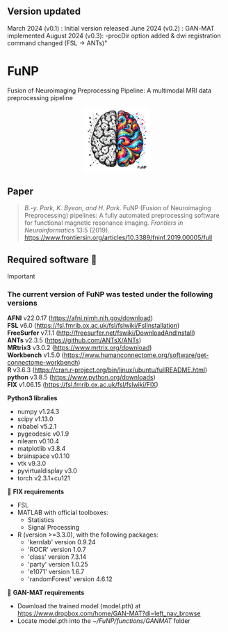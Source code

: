 ## Version updated 
March 2024 (v0.1) : Initial version released
June 2024 (v0.2)  : GAN-MAT implemented
August 2024 (v0.3): -procDir option added & dwi registration command changed (FSL -> ANTs)"

# FuNP
Fusion of Neuroimaging Preprocessing Pipeline: A multimodal MRI data preprocessing pipeline
<p align="center"><img width="30%" src="https://github.com/CAMIN-neuro/FuNP/blob/main/FuNP_icon.jpg"/>

## Paper
> *B.-y. Park, K. Byeon, and H. Park.* FuNP (Fusion of Neuroimaging Preprocessing) pipelines: A fully automated preprocessing software for functional magnetic resonance imaging. *Frontiers in Neuroinformatics* 13:5 (2019). \
https://www.frontiersin.org/articles/10.3389/fninf.2019.00005/full

## Required software :eyes:
> [!IMPORTANT] 
>  
> ### The current version of FuNP was tested under the following versions
> **AFNI** v22.0.17 (https://afni.nimh.nih.gov/download) \
> **FSL** v6.0 (https://fsl.fmrib.ox.ac.uk/fsl/fslwiki/FslInstallation) \
> **FreeSurfer** v7.1.1 (http://freesurfer.net/fswiki/DownloadAndInstall) \
> **ANTs** v2.3.5 (https://github.com/ANTsX/ANTs) \
> **MRtrix3** v3.0.2 (https://www.mrtrix.org/download) \
> **Workbench** v1.5.0 (https://www.humanconnectome.org/software/get-connectome-workbench) \
> **R** v3.6.3 (https://cran.r-project.org/bin/linux/ubuntu/fullREADME.html) \
> **python** v3.8.5 (https://www.python.org/downloads) \
> **FIX** v1.06.15 (https://fsl.fmrib.ox.ac.uk/fsl/fslwiki/FIX) 
> 
> **Python3 libralies**
> * numpy v1.24.3
> * scipy v1.13.0
> * nibabel v5.2.1
> * pygeodesic v0.1.9
> * nilearn v0.10.4
> * matplotlib v3.8.4
> * brainspace v0.1.10
> * vtk v9.3.0
> * pyvirtualdisplay v3.0
> * torch v2.3.1+cu121
> 
> :triangular_flag_on_post: **FIX requirements** 
> * FSL
> * MATLAB with official toolboxes:
>   * Statistics
>   * Signal Processing 
> * R (version >=3.3.0), with the following packages:
>   * 'kernlab' version 0.9.24 
>   * 'ROCR' version 1.0.7 
>   * 'class' version 7.3.14
>   * 'party' version 1.0.25 
>   * 'e1071' version 1.6.7 
>   * 'randomForest' version 4.6.12
> 
> :triangular_flag_on_post: **GAN-MAT requirements**
> * Download the trained model (model.pth) at https://www.dropbox.com/home/GAN-MAT?di=left_nav_browse
> * Locate model.pth into the *~/FuNP/functions/GANMAT* folder
